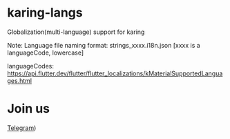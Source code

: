 # karing-langs
Globalization(multi-language) support for karing

Note: Language file naming format: strings_xxxx.i18n.json [xxxx is a languageCode, lowercase]

languageCodes: 
https://api.flutter.dev/flutter/flutter_localizations/kMaterialSupportedLanguages.html 

# Join us
[Telegram](https://t.me/+xf8S3J8jKMFlNTVl))

